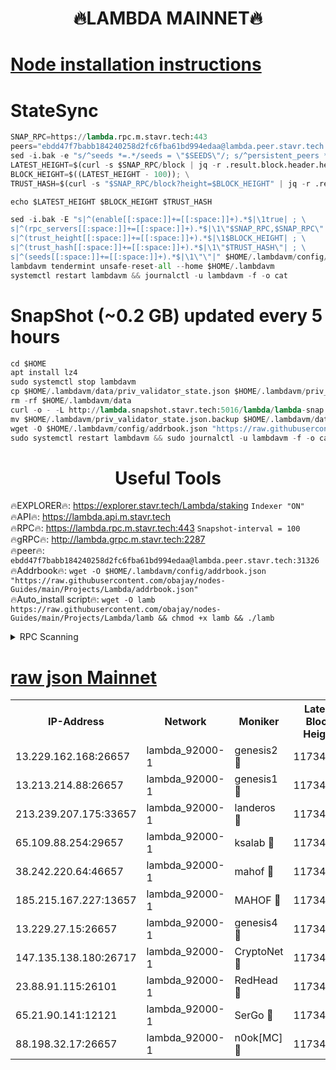 <h1 align="center"> 🔥LAMBDA MAINNET🔥</h1>


[Node installation instructions](https://github.com/obajay/nodes-Guides/tree/main/Projects/Lambda)
=


# StateSync
```python
SNAP_RPC=https://lambda.rpc.m.stavr.tech:443
peers="ebdd47f7babb184240258d2fc6fba61bd994edaa@lambda.peer.stavr.tech:31326" 
sed -i.bak -e "s/^seeds *=.*/seeds = \"$SEEDS\"/; s/^persistent_peers *=.*/persistent_peers = \"$PEERS\"/" $HOME/.lambdavm/config/config.toml
LATEST_HEIGHT=$(curl -s $SNAP_RPC/block | jq -r .result.block.header.height); \
BLOCK_HEIGHT=$((LATEST_HEIGHT - 100)); \
TRUST_HASH=$(curl -s "$SNAP_RPC/block?height=$BLOCK_HEIGHT" | jq -r .result.block_id.hash)

echo $LATEST_HEIGHT $BLOCK_HEIGHT $TRUST_HASH

sed -i.bak -E "s|^(enable[[:space:]]+=[[:space:]]+).*$|\1true| ; \
s|^(rpc_servers[[:space:]]+=[[:space:]]+).*$|\1\"$SNAP_RPC,$SNAP_RPC\"| ; \
s|^(trust_height[[:space:]]+=[[:space:]]+).*$|\1$BLOCK_HEIGHT| ; \
s|^(trust_hash[[:space:]]+=[[:space:]]+).*$|\1\"$TRUST_HASH\"| ; \
s|^(seeds[[:space:]]+=[[:space:]]+).*$|\1\"\"|" $HOME/.lambdavm/config/config.toml
lambdavm tendermint unsafe-reset-all --home $HOME/.lambdavm
systemctl restart lambdavm && journalctl -u lambdavm -f -o cat

```
# SnapShot (~0.2 GB) updated every 5 hours
```python
cd $HOME
apt install lz4
sudo systemctl stop lambdavm
cp $HOME/.lambdavm/data/priv_validator_state.json $HOME/.lambdavm/priv_validator_state.json.backup
rm -rf $HOME/.lambdavm/data
curl -o - -L http://lambda.snapshot.stavr.tech:5016/lambda/lambda-snap.tar.lz4 | lz4 -c -d - | tar -x -C $HOME/.lambdavm --strip-components 2
mv $HOME/.lambdavm/priv_validator_state.json.backup $HOME/.lambdavm/data/priv_validator_state.json
wget -O $HOME/.lambdavm/config/addrbook.json "https://raw.githubusercontent.com/obajay/nodes-Guides/main/Projects/Lambda/addrbook.json"
sudo systemctl restart lambdavm && sudo journalctl -u lambdavm -f -o cat
```
 <h1 align="center"> Useful Tools</h1>

🔥EXPLORER🔥:      https://explorer.stavr.tech/Lambda/staking	        `Indexer "ON"` \
🔥API🔥: 			 		 https://lambda.api.m.stavr.tech \
🔥RPC🔥:           https://lambda.rpc.m.stavr.tech:443	              `Snapshot-interval = 100` \
🔥gRPC🔥:          http://lambda.grpc.m.stavr.tech:2287 \
🔥peer🔥:					 `ebdd47f7babb184240258d2fc6fba61bd994edaa@lambda.peer.stavr.tech:31326` \
🔥Addrbook🔥:    ```wget -O $HOME/.lambdavm/config/addrbook.json "https://raw.githubusercontent.com/obajay/nodes-Guides/main/Projects/Lambda/addrbook.json"``` \
🔥Auto_install script🔥: ```wget -O lamb https://raw.githubusercontent.com/obajay/nodes-Guides/main/Projects/Lambda/lamb && chmod +x lamb && ./lamb```


<details>
<summary>RPC Scanning</summary>

<h2 align="center"> We scan nodes in real time every 4 hours. And we provide the final result of RPC endpoints.
We cannot influence the operation of these nodes in any way. </h2>


```python
If Voting Power is higher than 0 --> then the Node is a validator of the network and may be subject to attack and be a potential threat to the chain.
```
```python
We marked such validators with a red symbol
```

</details>

[raw json Mainnet](https://rpc-check.lambm.stavr.tech/lambm/rpc-lambm-result.json)
=


<table><tr><th>IP-Address</th><th>Network</th><th>Moniker</th><th>Latest Block Height</th><th>Earliest Block Height</th><th>Catching Up</th><th>Tx Index</th><th>Voting Power</th><th>Scan Time</th></tr><tr><td>13.229.162.168:26657</td><td>lambda_92000-1</td><td>genesis2 🔴</td><td>11734467</td><td>1</td><td>False</td><td>on</td><td>16890507</td><td>2024-02-15T21:08:08.351674939UTC</td></tr><tr><td>13.213.214.88:26657</td><td>lambda_92000-1</td><td>genesis1 🔴</td><td>11734468</td><td>1</td><td>False</td><td>on</td><td>107835</td><td>2024-02-15T21:08:13.468180582UTC</td></tr><tr><td>213.239.207.175:33657</td><td>lambda_92000-1</td><td>landeros 🔴</td><td>11734466</td><td>8136001</td><td>False</td><td>off</td><td>1853602</td><td>2024-02-15T21:08:00.685766735UTC</td></tr><tr><td>65.109.88.254:29657</td><td>lambda_92000-1</td><td>ksalab 🔴</td><td>11734468</td><td>8715001</td><td>False</td><td>on</td><td>510465</td><td>2024-02-15T21:08:16.743817345UTC</td></tr><tr><td>38.242.220.64:46657</td><td>lambda_92000-1</td><td>mahof 🔴</td><td>11734469</td><td>10131001</td><td>False</td><td>off</td><td>770350</td><td>2024-02-15T21:08:19.498789854UTC</td></tr><tr><td>185.215.167.227:13657</td><td>lambda_92000-1</td><td>MAHOF 🔴</td><td>11734468</td><td>10134001</td><td>False</td><td>on</td><td>2051510</td><td>2024-02-15T21:08:12.158933834UTC</td></tr><tr><td>13.229.27.15:26657</td><td>lambda_92000-1</td><td>genesis4 🔴</td><td>11734468</td><td>11043001</td><td>False</td><td>on</td><td>9665448</td><td>2024-02-15T21:08:11.627217889UTC</td></tr><tr><td>147.135.138.180:26717</td><td>lambda_92000-1</td><td>CryptoNet 🔴</td><td>11734468</td><td>11383001</td><td>False</td><td>off</td><td>774025</td><td>2024-02-15T21:08:13.911077640UTC</td></tr><tr><td>23.88.91.115:26101</td><td>lambda_92000-1</td><td>RedHead 🔴</td><td>11734466</td><td>11634466</td><td>False</td><td>off</td><td>553202</td><td>2024-02-15T21:08:00.925908147UTC</td></tr><tr><td>65.21.90.141:12121</td><td>lambda_92000-1</td><td>SerGo 🔴</td><td>11734469</td><td>11634469</td><td>False</td><td>off</td><td>10612113</td><td>2024-02-15T21:08:19.161194287UTC</td></tr><tr><td>88.198.32.17:26657</td><td>lambda_92000-1</td><td>n0ok[MC] 🔴</td><td>11734470</td><td>11634470</td><td>False</td><td>off</td><td>1578630</td><td>2024-02-15T21:08:22.510949203UTC</td></tr></table>
